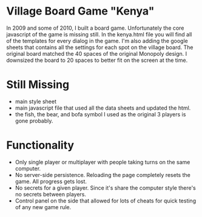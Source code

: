 # Village Board Game "Kenya" 
In 2009 and some of 2010, I built a board game. Unfortunately the core javascript of the game is missing still.  In the kenya.html file you will find all of the templates for every dialog in the game.  I'm also adding the google sheets that contains all the settings for each spot on the village board. 
The original board matched the 40 spaces of the original Monopoly design.  I downsized the board to 20 spaces to better fit on the screen at the time.  

# Still Missing 
* main style sheet
* main javascript file that used all the data sheets and updated the html.  
* the fish, the bear, and bofa symbol I used as the original 3 players is gone probably. 

# Functionality
* Only single player or multiplayer with people taking turns on the same computer.  
* No server-side persistence.  Reloading the page completely resets the game.  All progress gets lost.  
* No secrets for a given player.  Since it's share the computer style there's no secrets between players.
* Control panel on the side that allowed for lots of cheats for quick testing of any new game rule.
